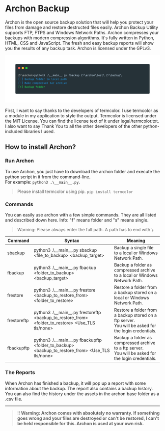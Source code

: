 # Archon Backup
Archon is the open source backup solution that will help you protect your files from damage and restore destructed files easily. Archon Backup Utility supports FTP, FTPS and Windows Network Paths. Archon compresses your backups with modern compression algorithms. It's fully written in Python, HTML, CSS and JavaScript. The fresh and easy backup reports will show you the results of any backup task. Archon is licensed under the GPLv3.

<img src="snapshot.png">

First, I want to say thanks to the developers of termcolor. I use termcolor as a module in my application to style the output. Termcolor is licensed under the MIT License. You can find the license text of it under legal/termcolor.txt. I also want to say Thank You to all the other developers of the other python-included libraries I used.

## How to install Archon?
### Run Archon
To use Archon, you just have to download the archon folder and execute the python script in it from the command-line.  
For example: `python3 .\__main__.py`.
> Please install termcolor using pip. `pip install termcolor`

### Commands
You can easily use archon with a few simple commands. They are all listed and described down here. Info: "f" means folder and "s" means single.
> Warning: Please always enter the full path. A path has to end with \\.  

| Command 	| Syntax 	| Meaning 	|
|---	|---	|---	|
| sbackup 	| python3 .\\\_\_main\_\_.py sbackup <file_to_backup> <backup_target> 	| Backup a single file to a local or Windows Network Path. 	|
| fbackup 	| python3 .\\\_\_main\_\_.py fbackup <folder_to_backup> <backup_target> 	| Backup a folder as compressed archive to a local or Windows Network Path. 	|
| frestore 	| python3 .\\\_\_main\_\_.py frestore <backup_to_restore_from> <folder_to_restore> 	| Restore a folder from a backup stored on a local or Windows Network Path. 	|
| frestoreftp 	| python3 .\\\_\_main\_\_.py frestoreftp <backup_to_restore_from> <folder_to_restore> <Use_TLS tls/none>  	| Restore a folder from a backup stored on a ftp server.<br>You will be asked for the login credentials. 	|
| fbackupftp 	| python3 .\\\_\_main\_\_.py fbackupftp <folder_to_backup> <backup_to_restore_from> <Use_TLS tls/none> 	| Backup a folder as compressed archive to a ftp server.<br>You will be asked for the login credentials. 	|
### The Reports
When Archon has finished a backup, it will pop up a report with some information about the backup.
The report also contains a backup history. 
You can also find the history under the assets in the archon base folder as a .csv file.


----
> ‼ __Warning: Archon comes with absolutely no warranty. If something goes wrong and your files are destroyed or can't be restored, I can't be held responsible for this. Archon is used at your own risk.__
